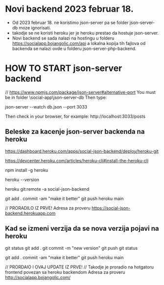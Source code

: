 # Novi backend 2023 februar 18.
- Od 2023 februar 18. ne koristimo json-server pa se folder json-server-db moze ignorisati.
- takodje se ne koristi heroku jer je heroku prestao da hostuje json-server.
- Novi backend se sada nalazi na hostingu u folderu https://socialapp.bojangolic.com/api
a lokalna kopija tih fajlova od backenda se nalazi ovde u folderu json-server-php-backend.


# HOW TO START json-server backend
// https://www.npmjs.com/package/json-server#alternative-port
You must be in folder \social-app\json-server-db 
Then type:

json-server --watch db.json --port 3033


Then check in your browser, for example:
http://localhost:3033/posts


## Beleske za kacenje json-server backenda na heroku

https://dashboard.heroku.com/apps/social-json-backend/deploy/heroku-git

https://devcenter.heroku.com/articles/heroku-cli#install-the-heroku-cli

npm install -g heroku

heroku --version

heroku git:remote -a social-json-backend

git add .
commit -am "make it better"
git push heroku main

// PRORADILO IZ PRVE!
Adresa za proveru https://social-json-backend.herokuapp.com

## Kad se izmeni verzija da se nova verzija pojavi na heroku

git status
git add .
git commit -m "new version"
git push
git status

git add .
commit -am "make it better"
git push heroku main

// PRORDAIO I OVAJ UPDATE IZ PRVE!
// Takodje je proradio na hotgatoru frontend povezan sa heroku backendom
Adresa za proveru http://socialapp.bojangolic.com/
